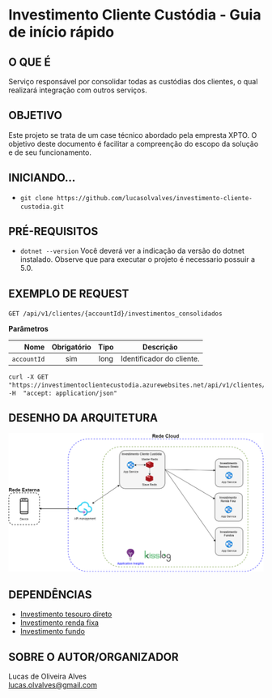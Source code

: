 # Investimento Cliente Custódia - Guia de início rápido

## O QUE É
Serviço responsável por consolidar todas as custódias dos clientes, o qual realizará integração com outros serviços.

## OBJETIVO
Este projeto se trata de um case técnico abordado pela empresta XPTO. 
O objetivo deste documento é facilitar a compreenção do escopo da solução e de seu funcionamento.

## INICIANDO...
- `git clone https://github.com/lucasolvalves/investimento-cliente-custodia.git`

## PRÉ-REQUISITOS
- `dotnet --version`
Você deverá ver a indicação da versão do dotnet instalado.
Observe que para executar o projeto é necessario possuir a 5.0.

## EXEMPLO DE REQUEST

`GET /api/v1/clientes/{accountId}/investimentos_consolidados`

**Parâmetros**

|          Nome | Obrigatório |  Tipo   | Descrição                                                                                                                                                           |
| -------------:|:--------:|:-------:| --------------------------------------------------------------------------------------------------------------------------------------------------------------------- |
|     `accountId` | sim | long  | Identificador do cliente.

    curl -X GET "https://investimentoclientecustodia.azurewebsites.net/api/v1/clientes/123456/investimentos_consolidados" -H  "accept: application/json"

## DESENHO DA ARQUITETURA
![](https://raw.githubusercontent.com/lucasolvalves/investimento-cliente-custodia/main/design_investimento_cliente_custodia.png)

## DEPENDÊNCIAS

* [Investimento tesouro direto](https://github.com/lucasolvalves/investimento-tesourodireto)<br>
* [Investimento renda fixa](https://github.com/lucasolvalves/investimento-rendafixa)<br>
* [Investimento fundo](https://github.com/lucasolvalves/investimento-fundo)

## SOBRE O AUTOR/ORGANIZADOR
Lucas de Oliveira Alves<br>
lucas.olvalves@gmail.com
